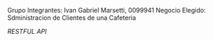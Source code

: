 Grupo
Integrantes: Ivan Gabriel Marsetti, 0099941
Negocio Elegido: Sdministracion de Clientes de una Cafeteria

*RESTFUL API*

